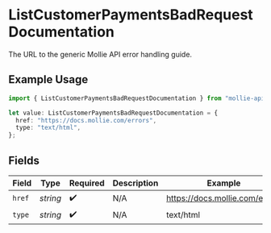# ListCustomerPaymentsBadRequestDocumentation

The URL to the generic Mollie API error handling guide.

## Example Usage

```typescript
import { ListCustomerPaymentsBadRequestDocumentation } from "mollie-api-typescript/models/operations";

let value: ListCustomerPaymentsBadRequestDocumentation = {
  href: "https://docs.mollie.com/errors",
  type: "text/html",
};
```

## Fields

| Field                          | Type                           | Required                       | Description                    | Example                        |
| ------------------------------ | ------------------------------ | ------------------------------ | ------------------------------ | ------------------------------ |
| `href`                         | *string*                       | :heavy_check_mark:             | N/A                            | https://docs.mollie.com/errors |
| `type`                         | *string*                       | :heavy_check_mark:             | N/A                            | text/html                      |